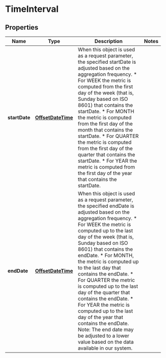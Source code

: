 
# TimeInterval

## Properties
Name | Type | Description | Notes
------------ | ------------- | ------------- | -------------
**startDate** | [**OffsetDateTime**](OffsetDateTime.md) | When this object is used as a request parameter, the specified startDate is adjusted based on the aggregation frequency.  * For WEEK the metric is computed from the first day of the week (that is, Sunday based on ISO 8601) that contains the startDate. * For MONTH the metric is computed from the first day of the month that contains the startDate. * For QUARTER the metric is computed from the first day of the quarter that contains the startDate. * For YEAR the metric is computed from the first day of the year that contains the startDate. | 
**endDate** | [**OffsetDateTime**](OffsetDateTime.md) | When this object is used as a request parameter, the specified endDate is adjusted based on the aggregation frequency.  * For WEEK the metric is computed up to the last day of the week (that is, Sunday based on ISO 8601) that contains the endDate. * For MONTH, the metric is computed up to the last day that contains the endDate. * For QUARTER the metric is computed up to the last day of the quarter that contains the endDate. * For YEAR the metric is computed up to the last day of the year that contains the endDate.  Note: The end date may be adjusted to a lower value based on the data available in our system. | 



